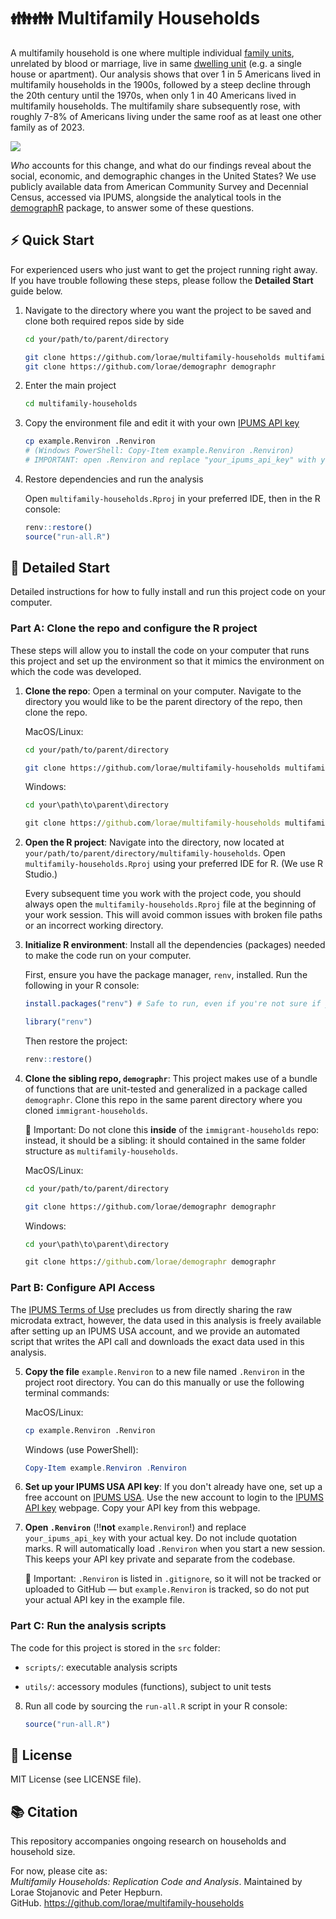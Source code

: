# 👪👪 Multifamily Households
A multifamily household is one where multiple individual [family units](https://usa.ipums.org/usa-action/variables/NFAMS#description_section), unrelated by blood or marriage, live in same [dwelling unit](https://cps.ipums.org/cps/sample_designs.shtml#:~:text=A%20dwelling%20unit%20is%20a%20room%20or,dwelling%20units%20used%20in%20recent%20U.S.%20censuses.) (e.g. a single house or apartment). Our analysis shows that over 1 in 5 Americans lived in multifamily households in the 1900s, followed by a steep decline through the 20th century until the 1970s, when only 1 in 40 Americans lived in multifamily households. The multifamily share subsequently rose, with roughly 7-8% of Americans living under the same roof as at least one other family as of 2023.

![](output/figures/fig03-multifam-decades-line.jpeg)

*Who* accounts for this change, and what do our findings reveal about the social, economic, and demographic changes in the United States?  We use publicly available data from American Community Survey and Decennial Census, accessed via IPUMS, alongside the analytical tools in the [demographR](https://github.com/lorae/demographr) package, to answer some of these questions.

## ⚡ Quick Start
For experienced users who just want to get the project running right away. If you
have trouble following these steps, please follow the **Detailed Start** guide below.

1. Navigate to the directory where you want the project to be saved and clone both required repos side by side

    ```bash
    cd your/path/to/parent/directory
    ```

    ```bash
    git clone https://github.com/lorae/multifamily-households multifamily-households
    git clone https://github.com/lorae/demographr demographr
    ```

2. Enter the main project

    ```bash
    cd multifamily-households
    ```

3. Copy the environment file and edit it with your own [IPUMS API key](https://account.ipums.org/api_keys)

    ```bash
    cp example.Renviron .Renviron
    # (Windows PowerShell: Copy-Item example.Renviron .Renviron)
    # IMPORTANT: open .Renviron and replace "your_ipums_api_key" with your actual key
    ```

4. Restore dependencies and run the analysis

    Open `multifamily-households.Rproj` in your preferred IDE, then in the R console:
    
    ```r
    renv::restore()
    source("run-all.R")
    ```
    


## 📎 Detailed Start
Detailed instructions for how to fully install and run this project code on your computer.

###  Part A: Clone the repo and configure the R project

These steps will allow you to install the code on your computer that runs this project and set up the environment so that it mimics the environment on which the code was developed.

1. **Clone the repo**: Open a terminal on your computer. Navigate to the directory you would like to be the parent directory of the repo, then clone the repo.

    MacOS/Linux:
    
    ```bash
    cd your/path/to/parent/directory
    ```
    ```bash
    git clone https://github.com/lorae/multifamily-households multifamily-households
    ```
    
    Windows:
    
    ```cmd
    cd your\path\to\parent\directory
    ```
    ```cmd
    git clone https://github.com/lorae/multifamily-households multifamily-households
    ```

2. **Open the R project**: Navigate into the directory, now located at `your/path/to/parent/directory/multifamily-households`.
Open `multifamily-households.Rproj` using your preferred IDE for R. (We use R Studio.)

    Every subsequent time you work with the project code, you should always open the `multifamily-households.Rproj` file
    at the beginning of your work session. This will avoid common issues with broken file paths or an incorrect working directory.

3. **Initialize R environment**: Install all the dependencies (packages) needed to make the code run on your computer.

    First, ensure you have the package manager, `renv`, installed. Run the following in your R console:
    
    ```r
    install.packages("renv") # Safe to run, even if you're not sure if you already have renv
    ```
    ```r
    library("renv")
    ```
    
    Then restore the project:
    
    ```r
    renv::restore()
    ```

4. **Clone the sibling repo, `demographr`**: This project makes use of a bundle of functions that are unit-tested
and generalized in a package called `demographr`. Clone this repo in the same parent directory where you cloned 
`immigrant-households`.

    🛑 Important: Do not clone this **inside** of the `immigrant-households` repo: instead, it should be a 
    sibling: it should contained in the same folder structure as `multifamily-households`.

    MacOS/Linux:
    
    ```bash
    cd your/path/to/parent/directory
    ```
    ```bash
    git clone https://github.com/lorae/demographr demographr
    ```
    
    Windows:
    
    ```cmd
    cd your\path\to\parent\directory
    ```
    ```cmd
    git clone https://github.com/lorae/demographr demographr
    ```
    
###  Part B: Configure API Access

The [IPUMS Terms of Use](https://www.ipums.org/about/terms) precludes us from directly sharing the raw microdata extract, however,
the data used in this analysis is freely available after setting up an IPUMS USA account, and we provide an automated script that 
writes the API call and downloads the exact data used in this analysis. 

5. **Copy the file** `example.Renviron` to a new file named `.Renviron` in the project root directory. 
You can do this manually or use the following terminal commands:

    MacOS/Linux:
    
    ```bash
    cp example.Renviron .Renviron
    ```
    
    Windows (use PowerShell):
    
    ```ps1
    Copy-Item example.Renviron .Renviron
    ```
    
6. **Set up your IPUMS USA API key**: If you don't already have one, set up a free account on 
[IPUMS USA](https://uma.pop.umn.edu/usa/user/new). Use the new account to login to the 
[IPUMS API key](https://account.ipums.org/api_keys) webpage. Copy your API key from this webpage.

7. **Open `.Renviron`** (‼️**not** `example.Renviron`!) and replace `your_ipums_api_key` with your actual key.  Do not include quotation marks. 
R will automatically load `.Renviron` when you start a new session. This keeps your API key private and separate 
from the codebase.

    🛑 Important: `.Renviron` is listed in `.gitignore`, so it will not be tracked or uploaded to GitHub — but `example.Renviron` is tracked, so do not put your actual API key in the example file.

### Part C: Run the analysis scripts

The code for this project is stored in the `src` folder:

- `scripts/`: executable analysis scripts

- `utils/`: accessory modules (functions), subject to unit tests

8. Run all code by sourcing the `run-all.R` script in your R console:

    ```r
    source("run-all.R")
    ```
    


## 📜 License
MIT License (see LICENSE file).

## 📚 Citation
This repository accompanies ongoing research on households and household size. 

For now, please cite as:  
*Multifamily Households: Replication Code and Analysis*. Maintained by Lorae Stojanovic and Peter Hepburn.  
GitHub. https://github.com/lorae/multifamily-households
